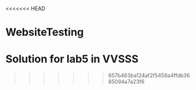 
<<<<<<< HEAD
# WebsiteTesting
Solution for lab5 in VVSSS
=======
>>>>>>> 657b463ba124af2f5456a4ffdb3685094a7a23f6
